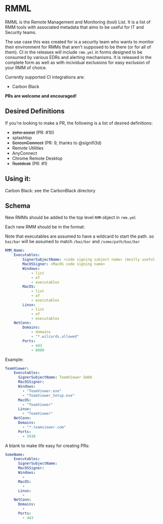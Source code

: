 # RMML
RMML is the Remote Management and Monitoring (tool) List. It is a list of RMM tools with associated metadata that aims to be useful for IT and Security teams.

The use case this was created for is a security team who wants to monitor their environment for RMMs that aren't supposed to be there (or for all of them). CI in the releases will include `rmm.yml` in forms designed to be consumed by various EDRs and alerting mechanisms. It is released in the complete form as well as with incividual exclusions for easy exclusion of your RMM of choice.

Currently supported CI integrations are:

* Carbon Black

**PRs are welcome and encouraged!**

## Desired Definitions
If you're looking to make a PR, the following is a list of desired definitions:

- ~~zoho assist~~ (PR: #10)
- splashtop
- ~~ScreenConnect~~ (PR: 9, thanks to @signifi3d)
- Remote Utilities
- AnyConnect
- Chrome Remote Desktop
- ~~Rustdesk~~ (PR: #1)

## Using it:
Carbon Black: see the CarbonBlack directory

## Schema
New RMMs should be added to the top level `RMM` object in `rmm.yml`

Each new RMM should be in the format:

Note that executables are assumed to have a wildcard to start the path. so `baz/bar` will be assumed to match `/baz/bar` and `/some/path/baz/bar`

```yaml
RMM_Name:
    Executables:
        SignerSubjectName: <code signing subject name> (mostly useful for Windows and *nix)
        MacOSSigner: <MacOS code signing name>
        Windows:
            - list 
            - of
            - executables
        MacOS:
            - list 
            - of
            - executables
        Linux:
            - list 
            - of
            - executables
    NetConn:
        Domains:
            - domains
            - "*.wilcards.allowed"
        Ports:
            - 443
            - 8080
```

Example:

```yaml
TeamViewer:
    Executables:
      SignerSubjectName: TeamViewer GmbH
      MacOSSigner:
      Windows:
        - "TeamViewer.exe"
        - "TeamViewer_Setup.exe"
      MacOS:
        - "TeamViewer"
      Linux:
        - "TeamViewer"
    NetConn:
      Domains:
        - "*.teamviewer.com"
      Ports:
        - 5938
```

A blank to make life easy for creating PRs:

```yaml
SomeName:
    Executables:
      SignerSubjectName:
      MacOSSigner:
      Windows:
        - 
      MacOS:
        - 
      Linux:
        - 
    NetConn:
      Domains:
        - 
      Ports:
        - 443
```
